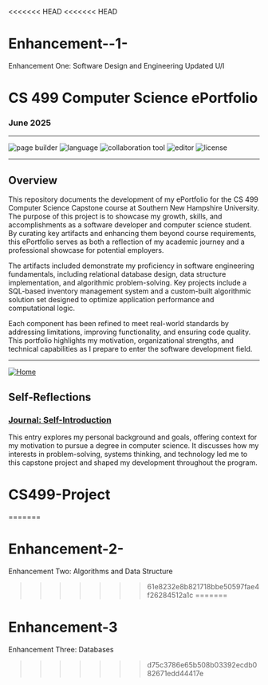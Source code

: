 <<<<<<< HEAD
<<<<<<< HEAD

# Enhancement--1-
Enhancement One: Software Design and Engineering Updated U/I

# CS 499 Computer Science ePortfolio  
### June 2025


---

![page builder](https://img.shields.io/badge/page%20builder-GitHub%20Pages-orange)
![language](https://img.shields.io/badge/language-Markdown%20%7C%20HTML-blue)
![collaboration tool](https://img.shields.io/badge/collaboration%20tool-GitHub%20Desktop-purple)
![editor](https://img.shields.io/badge/editor-Markdown%20Monster-lightgrey)
![license](https://img.shields.io/badge/license-MIT-green)

---

## Overview

This repository documents the development of my ePortfolio for the CS 499 Computer Science Capstone course at Southern New Hampshire University. The purpose of this project is to showcase my growth, skills, and accomplishments as a software developer and computer science student. By curating key artifacts and enhancing them beyond course requirements, this ePortfolio serves as both a reflection of my academic journey and a professional showcase for potential employers.

The artifacts included demonstrate my proficiency in software engineering fundamentals, including relational database design, data structure implementation, and algorithmic problem-solving. Key projects include a SQL-based inventory management system and a custom-built algorithmic solution set designed to optimize application performance and computational logic.

Each component has been refined to meet real-world standards by addressing limitations, improving functionality, and ensuring code quality. This portfolio highlights my motivation, organizational strengths, and technical capabilities as I prepare to enter the software development field.

---

[![Home](https://img.shields.io/badge/Home-ePortfolio-blue)](#)

## Self-Reflections  
### [Journal: Self-Introduction](#)

This entry explores my personal background and goals, offering context for my motivation to pursue a degree in computer science. It discusses how my interests in problem-solving, systems thinking, and technology led me to this capstone project and shaped my development throughout the program.



# CS499-Project

=======
# Enhancement-2-
Enhancement Two: Algorithms and Data Structure
>>>>>>> 61e8232e8b821718bbe50597fae4f26284512a1c
=======
# Enhancement-3
Enhancement Three: Databases
>>>>>>> d75c3786e65b508b03392ecdb082671edd44417e
